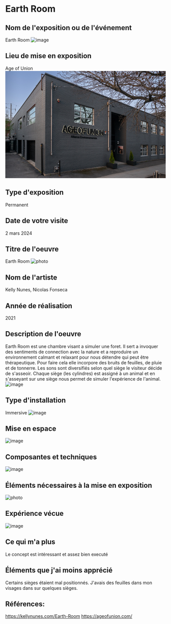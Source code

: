 # Earth Room

## Nom de l'exposition ou de l'événement
Earth Room
![image](media/)

## Lieu de mise en exposition
Age of Union
![image](media/batiment_age_of_union.jpg)

## Type d'exposition
Permanent

## Date de votre visite
2 mars 2024
 
## Titre de l'oeuvre
Earth Room
![photo](media/)
 
## Nom de l'artiste
 Kelly Nunes, Nicolas Fonseca

## Année de réalisation	
2021

## Description de l'oeuvre
Earth Room est une chambre visant a simuler une foret. Il sert a invoquer des sentiments de connection avec la nature et a reproduire un environnement calmant et relaxant pour nous détendre qui peut être thérapeutique. Pour faire cela elle incorpore des bruits de feuilles, de pluie et de tonnerre. Les sons sont diversifiés selon quel siège le visiteur décide de s'asseoir. Chaque siège (les cylindres) est assigné à un animal et en s'asseyant sur une siège nous permet de simuler l'expérience de l'animal.
![image](media/)

## Type d'installation
Immersive
![image](media/)

## Mise en espace
![image](media/)

## Composantes et techniques	
![image](media/)

## Éléments nécessaires à la mise en exposition	
![photo](media/)

## Expérience vécue
![image](media/)

## Ce qui m'a plus
Le concept est intéressant et assez bien executé

## Éléments que j'ai moins apprécié
Certains sièges étaient mal positionnés. J'avais des feuilles dans mon visages dans sur quelques sièges.

## Références:
<https://kellynunes.com/Earth-Room>
<https://ageofunion.com/>
